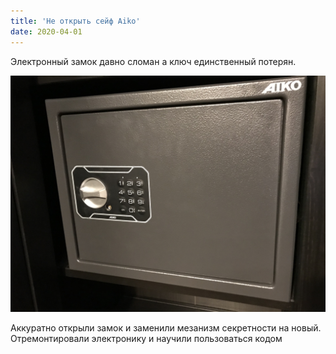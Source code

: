 ```yaml
---
title: 'Не открыть сейф Aiko'
date: 2020-04-01
---
```


Электронный замок давно сломан а ключ единственный потерян. 

![](82754E74-9AA5-43AB-B607-B0126F1415B7.jpeg)

Аккуратно открыли замок и заменили мезанизм секретности на новый. Отремонтировали электронику и научили пользоваться кодом
